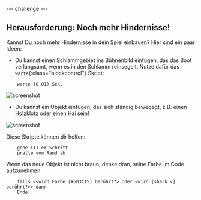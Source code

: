 --- challenge ---

## Herausforderung: Noch mehr Hindernisse!
Kannst Du noch mehr Hindernisse in dein Spiel einbauen? Hier sind ein paar Ideen:

+ Du kannst einen Schlammgebiet ins Bühnenbild einfügen, das das Boot verlangsamt, wenn es in den Schlamm reinsegelt. Nutze dafür das `warte`{:class="blockcontrol"} Skript:

```blocks
	warte (0.01) Sek.
````

![screenshot](images/boat-algae.png)

+ Du kannst ein Objekt einfügen, das sich ständig bewegegt, z.B. einen Holzklotz oder einen Hai sein!

![screenshot](images/boat-obstacles.png)

Diese Skripte können dir helfen:

```blocks
	gehe (1) er-Schritt
	pralle vom Rand ab
````

Wenn das neue Objekt ist nicht braun, denke dran, seine Farbe im Code aufzunehmen:

```blocks
	falls <<wird Farbe [#603C15] berührt?> oder <wird [shark v] berührt?>> dann
	Ende
```
